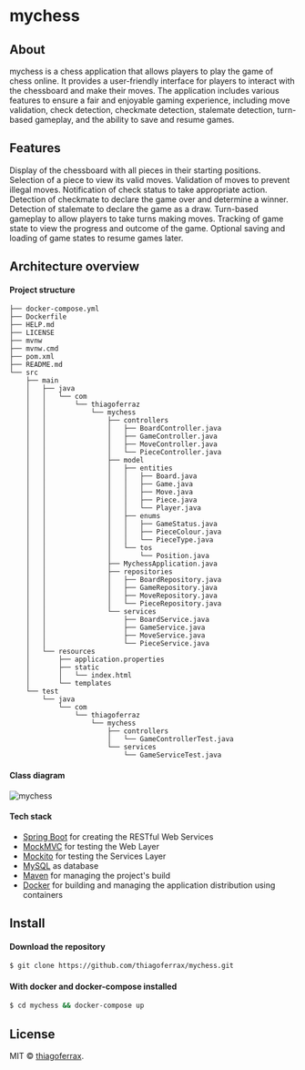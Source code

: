 # mychess

## About

mychess is a chess application that allows players to play the game of chess online. It provides a user-friendly interface for players to interact with the chessboard and make their moves. The application includes various features to ensure a fair and enjoyable gaming experience, including move validation, check detection, checkmate detection, stalemate detection, turn-based gameplay, and the ability to save and resume games.

## Features

Display of the chessboard with all pieces in their starting positions.
Selection of a piece to view its valid moves.
Validation of moves to prevent illegal moves.
Notification of check status to take appropriate action.
Detection of checkmate to declare the game over and determine a winner.
Detection of stalemate to declare the game as a draw.
Turn-based gameplay to allow players to take turns making moves.
Tracking of game state to view the progress and outcome of the game.
Optional saving and loading of game states to resume games later.

## Architecture overview

#### Project structure

```
├── docker-compose.yml
├── Dockerfile
├── HELP.md
├── LICENSE
├── mvnw
├── mvnw.cmd
├── pom.xml
├── README.md
└── src
    ├── main
    │   ├── java
    │   │   └── com
    │   │       └── thiagoferraz
    │   │           └── mychess
    │   │               ├── controllers
    │   │               │   ├── BoardController.java
    │   │               │   ├── GameController.java
    │   │               │   ├── MoveController.java
    │   │               │   └── PieceController.java
    │   │               ├── model
    │   │               │   ├── entities
    │   │               │   │   ├── Board.java
    │   │               │   │   ├── Game.java
    │   │               │   │   ├── Move.java
    │   │               │   │   ├── Piece.java
    │   │               │   │   └── Player.java
    │   │               │   ├── enums
    │   │               │   │   ├── GameStatus.java
    │   │               │   │   ├── PieceColour.java
    │   │               │   │   └── PieceType.java
    │   │               │   └── tos
    │   │               │       └── Position.java
    │   │               ├── MychessApplication.java
    │   │               ├── repositories
    │   │               │   ├── BoardRepository.java
    │   │               │   ├── GameRepository.java
    │   │               │   ├── MoveRepository.java
    │   │               │   └── PieceRepository.java
    │   │               └── services
    │   │                   ├── BoardService.java
    │   │                   ├── GameService.java
    │   │                   ├── MoveService.java
    │   │                   └── PieceService.java
    │   └── resources
    │       ├── application.properties
    │       ├── static
    │       │   └── index.html
    │       └── templates
    └── test
        └── java
            └── com
                └── thiagoferraz
                    └── mychess
                        ├── controllers
                        │   └── GameControllerTest.java
                        └── services
                            └── GameServiceTest.java
```

#### Class diagram

![mychess](https://github.com/thiagoferrax/mychess/assets/43149895/bbb2795e-b2cd-4515-a639-b05f05f067ae)

#### Tech stack

* [Spring Boot](http://spring.io/projects/spring-boot) for creating the RESTful Web Services
* [MockMVC](https://spring.io/guides/gs/testing-web/) for testing the Web Layer
* [Mockito](https://site.mockito.org/) for testing the Services Layer
* [MySQL](https://www.mysql.com/) as database
* [Maven](https://maven.apache.org/) for managing the project's build
* [Docker](https://www.docker.com/) for building and managing the application distribution using containers

## Install

#### Download the repository

```sh
$ git clone https://github.com/thiagoferrax/mychess.git
```

#### With docker and docker-compose installed

```sh
$ cd mychess && docker-compose up
```

## License

MIT © [thiagoferrax](https://github.com/thiagoferrax).
